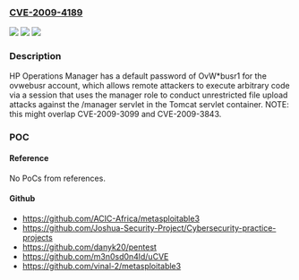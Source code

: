 ### [CVE-2009-4189](https://cve.mitre.org/cgi-bin/cvename.cgi?name=CVE-2009-4189)
![](https://img.shields.io/static/v1?label=Product&message=n%2Fa&color=blue)
![](https://img.shields.io/static/v1?label=Version&message=n%2Fa%20&color=brightgreen)
![](https://img.shields.io/static/v1?label=Vulnerability&message=n%2Fa&color=brightgreen)

### Description

HP Operations Manager has a default password of OvW*busr1 for the ovwebusr account, which allows remote attackers to execute arbitrary code via a session that uses the manager role to conduct unrestricted file upload attacks against the /manager servlet in the Tomcat servlet container.  NOTE: this might overlap CVE-2009-3099 and CVE-2009-3843.

### POC

#### Reference
No PoCs from references.

#### Github
- https://github.com/ACIC-Africa/metasploitable3
- https://github.com/Joshua-Security-Project/Cybersecurity-practice-projects
- https://github.com/danyk20/pentest
- https://github.com/m3n0sd0n4ld/uCVE
- https://github.com/vinal-2/metasploitable3

